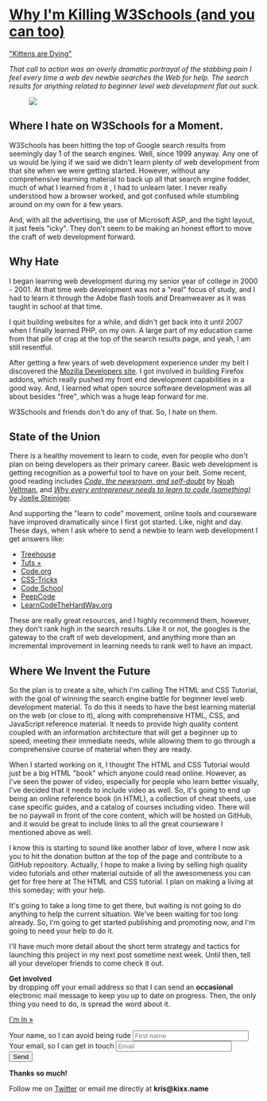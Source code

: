 <h1><a href="/blog/why-im-killing-w3schools-and-you-can-too">Why I'm Killing W3Schools (and you can too)</a></h1>

<p class="callout"><a href="/">"Kittens are Dying"</a></p>

<p class="info-callout"><em>
That call to action was an overly dramatic portrayal of the stabbing pain I
feel every time a web dev newbie searches the Web for
help. The search results for anything related to beginner level web development
flat out suck.
</em></p>

<figure class="figure-left">
	<img src="/assets/images/keep-calm-kill-w3schools.png" />
</figure>

## Where I hate on W3Schools for a Moment.

W3Schools has been hitting the top of Google search results from seemingly day
1 of the search engines.  Well, since 1999 anyway.  Any one of us would be
lying if we said we didn't learn plenty of web development from that site when
we were getting started.  However, without any comprehensive learning material
to back up all that search engine fodder, much of what I learned from it
, I had to unlearn later. I never really understood how a browser worked, and got
confused while stumbling around on my own for a few years.

And, with all the advertising, the use of Microsoft ASP, and the tight layout,
it just feels "icky". They don't seem to be making an honest effort to move
the craft of web development forward.

## Why Hate

I began learning web development during my senior year of college in 2000 - 2001.
At that time web development was not a "real" focus of study, and I had to
learn it through the Adobe flash tools and Dreamweaver as it was taught in school at that time.

I quit building websites for a while, and didn't get back into it until
2007 when I finally learned PHP, on my own. A large part of my education came
from that pile of crap at the top of the search results page, and yeah, I am
still resentful.

After getting a few years of web development experience under my belt I
discovered the [Mozilla Developers site](https://developer.mozilla.org/). I got involved in building Firefox
addons, which really pushed my front end development capabilities in a good
way. And, I learned what open source software development was all about besides
"free", which was a huge leap forward for me.

W3Schools and friends don't do any of that. So, I hate on them.

## State of the Union

There is a healthy movement to
learn to code, even for people who don't plan on being developers as their primary
career. Basic web development is getting recognition as a powerful tool to have on your belt.
Some recent, good reading includes
*[Code, the newsroom, and self-doubt](http://veltman.tumblr.com/post/56132893301/code-the-newsroom-and-self-doubt)*
by [Noah Veltman](http://veltman.tumblr.com/), and
*[Why every entrepreneur needs to learn to code (something)](https://medium.com/architecting-a-life/c2b101b71ff3)*
by [Joelle Steiniger](https://twitter.com/JoelleSteiniger).

And supporting the "learn to code" movement, online tools and courseware have
improved dramatically since I first got started.  Like, night and day.  These
days, when I ask where to send a newbie to learn web development I get answers
like:

* [Treehouse](http://teamtreehouse.com/)
* [Tuts +](https://tutsplus.com/)
* [Code.org](http://code.org/)
* [CSS-Tricks](http://css-tricks.com/lodge/)
* [Code School](http://www.codeschool.com/)
* [PeepCode](https://peepcode.com/)
* [LearnCodeTheHardWay.org](http://learncodethehardway.org/)

These are really great resources, and I highly recommend them, however, they
don't rank high in the search results. Like it or not, the googles is the
gateway to the craft of web development, and anything more than an incremental
improvement in learning needs to rank well to have an impact.

## Where We Invent the Future

So the plan is to create a site, which I'm calling The HTML and CSS Tutorial,
with the goal of winning the search engine battle for beginner level web
development material.  To do this it needs to have the best learning material
on the web (or close to it), along with comprehensive HTML, CSS, and JavaScript
reference material.  It needs to provide high
quality content coupled with an information architecture that will get a
beginner up to speed, meeting their immediate needs, while allowing them to go
through a comprehensive course of material when they are ready.

When I started working on it, I thought The HTML and CSS Tutorial would just be a big HTML "book"
which anyone could read online. However, as I've seen the power of video,
especially for people who learn better visually, I've decided that it needs to
include video as well. So, it's going to end up being an online reference book (in HTML),
a collection of cheat sheets, use case specific guides, and a catalog of
courses including video. There will be no paywall in front of the core content,
which will be hosted on GitHub, and it would be great to include links to all
the great courseware I mentioned above as well.

I know this is starting to sound like another labor of love, where I now ask
you to hit the donation button at the top of the page and contribute to a
GitHub repository. Actually, I hope to make a living by selling high quality
video tutorials and other material outside of all the awesomeness you can get
for free here at The HTML and CSS tutorial. I plan on making a living at this
someday; with your help.

It's going to take a long time to get there, but waiting is not going to do
anything to help the current situation.  We've been waiting for too long
already.  So, I'm going to get started publishing and promoting now, and I'm
going to need your help to do it.

I'll have much more detail about the short term strategy and tactics for
launching this project in my next post sometime next week. Until then, tell all
your developer friends to come check it out.

<p class="info-callout call-to-action">
  <strong>Get involved</strong><br>by dropping off your email address so that I can send an
  <strong>occasional</strong> electronic mail message to keep you up to date on progress.
  Then, the only thing you need to do, is spread the word about it.
</p>

<div id="developers-opt-in" class="content">
  <p class="subscribe-button">
    <a class="button" href="#subscribe">I&#39;m In &raquo;</a>
  </p>
  <form id="subscribe" class="copy-block" action="/subscribers/" method="POST">
    <div class="form-controls">
      <label for="first_name">Your name, so I can avoid being rude</label>
      <input type="text" id="first_name" name="first_name" placeholder="First name" size="26" />
    </div>
    <div class="form-controls">
      <label for="email">Your email, so I can get in touch</label>
      <input type="email" id="email" name="email" placeholder="Email" size="26" />
    </div>
    <div class="form-controls">
      <input type="submit" value="Send" class="button" />
    </div>
  </form>
  <div class="subscribe-thank-you copy-block">
    <p class="callout">
      <strong class="highlight">Thanks so much!</strong>
    </p>
    <p class="info-callout">
      Follow me on <a href="https://twitter.com/kixxauth">Twitter</a>
      or email me directly at <strong>kris@kixx.name</strong>
    </p>
  </div>
</div>
